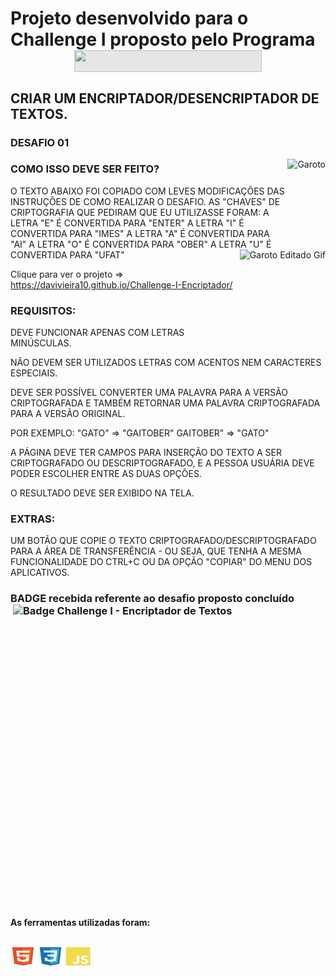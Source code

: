 ## <h1>Projeto desenvolvido para o Challenge I proposto pelo Programa <img style="display: block;-webkit-user-select: none;margin: auto;background-color: hsl(0, 0%, 90%);transition: background-color 300ms;" src="https://camo.githubusercontent.com/afa60a37c5fe26273eb9f8c09e8a61f1b066b7f1fcb17c4ef2f885f12de9b0ae/68747470733a2f2f637572736f732e616c7572612e636f6d2e62722f6173736574732f696d616765732f6365727469666963617465732f6e65772f6c6f676f2f6f7261636c652d616c7572612e706e67" width="300" height="35"></h1>
<h2>CRIAR UM ENCRIPTADOR/DESENCRIPTADOR DE TEXTOS.</h2>
<h3>DESAFIO 01</h3>
<img align="right" alt="Garoto" height="140" src="https://i.postimg.cc/Fz4jb5br/Foto-Encriptador.png"> 
<h3>COMO ISSO DEVE SER FEITO?</h3>
O TEXTO ABAIXO FOI COPIADO COM LEVES MODIFICAÇÕES DAS INSTRUÇÕES DE COMO REALIZAR O DESAFIO.
AS "CHAVES" DE CRIPTOGRAFIA QUE PEDIRAM QUE EU UTILIZASSE FORAM: A LETRA "E" É CONVERTIDA PARA "ENTER" A LETRA "I" É CONVERTIDA PARA "IMES" A LETRA "A" É CONVERTIDA PARA "AI" A LETRA "O" É CONVERTIDA PARA "OBER" A LETRA "U" É CONVERTIDA PARA "UFAT"
<img align="right" alt="Garoto Editado Gif" height="140" src="https://i.im.ge/2022/08/13/OTVoCX.icon-garoto.gif"> 

Clique para ver o projeto => https://davivieira10.github.io/Challenge-I-Encriptador/

<h3>REQUISITOS:</h3>
DEVE FUNCIONAR APENAS COM LETRAS MINÚSCULAS.

NÃO DEVEM SER UTILIZADOS LETRAS COM ACENTOS NEM CARACTERES ESPECIAIS.

DEVE SER POSSÍVEL CONVERTER UMA PALAVRA PARA A VERSÃO CRIPTOGRAFADA E TAMBÉM RETORNAR UMA PALAVRA CRIPTOGRAFADA PARA A VERSÃO ORIGINAL.

POR EXEMPLO: "GATO" => "GAITOBER" GAITOBER" => "GATO"

A PÁGINA DEVE TER CAMPOS PARA INSERÇÃO DO TEXTO A SER CRIPTOGRAFADO OU DESCRIPTOGRAFADO, E A PESSOA USUÁRIA DEVE PODER ESCOLHER ENTRE AS DUAS OPÇÕES.

O RESULTADO DEVE SER EXIBIDO NA TELA.

<h3>EXTRAS:</h3>
UM BOTÃO QUE COPIE O TEXTO CRIPTOGRAFADO/DESCRIPTOGRAFADO PARA A ÁREA DE TRANSFERÊNCIA - OU SEJA, QUE TENHA A MESMA FUNCIONALIDADE DO CTRL+C OU DA OPÇÃO "COPIAR" DO MENU DOS APLICATIVOS.

<h3>BADGE recebida referente ao desafio proposto concluído
<img align="right" alt="Badge Challenge I - Encriptador de Textos" width= "500" height="500" src="https://i.postimg.cc/76f32KwK/Programa-ONE-Badge-desafio-conclu-do-Challenge-I-Encriptador-de-Textos.png"></h3>


<b>As ferramentas utilizadas foram:</b>
<div style="display: inline_block"><br>
  <img align="center" alt="Davi-HTML" height="30" width="40" src="https://raw.githubusercontent.com/devicons/devicon/master/icons/html5/html5-original.svg">
  <img align="center" alt="Davi-CSS" height="30" width="40" src="https://raw.githubusercontent.com/devicons/devicon/master/icons/css3/css3-original.svg">
  <img align="center" alt="Davi-Js" height="30" width="40" src="https://raw.githubusercontent.com/devicons/devicon/master/icons/javascript/javascript-plain.svg">
</div>
